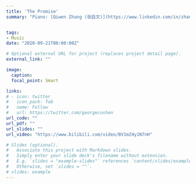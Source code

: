 ```yaml
---
title: 'The Promise'
summary: "Piano: [Qiwen Zhang (张启文)](https://www.linkedin.com/in/zhang-qiwen-40a848251)"


tags:
- Music
date: "2020-09-21T00:00:00Z"

# Optional external URL for project (replaces project detail page).
external_link: ""

image:
  caption:
  focal_point: Smart

links:
# - icon: twitter
#   icon_pack: fab
#   name: Follow
#   url: https://twitter.com/georgecushen
url_code: ""
url_pdf: ""
url_slides: ""
url_video: "https://www.bilibili.com/video/BV1mZ4y1N7nH"

# Slides (optional).
#   Associate this project with Markdown slides.
#   Simply enter your slide deck's filename without extension.
#   E.g. `slides = "example-slides"` references `content/slides/example-slides.md`.
#   Otherwise, set `slides = ""`.
# slides: example
---
```


